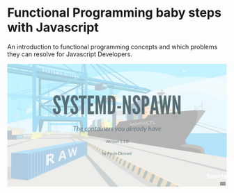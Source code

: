 # Functional Programming baby steps with Javascript

An introduction to functional programming concepts and
which problems they can resolve for Javascript Developers.

![cover](cover.jpg)

